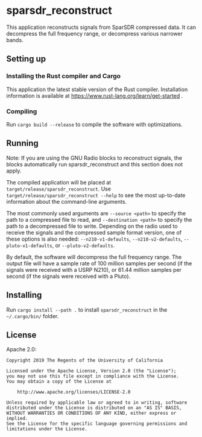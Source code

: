 # sparsdr_reconstruct

This application reconstructs signals from SparSDR compressed data. It can decompress the full frequency range,
or decompress various narrower bands.

## Setting up

### Installing the Rust compiler and Cargo

This application the latest stable version of the Rust compiler. Installation information is available at
<https://www.rust-lang.org/learn/get-started> .

### Compiling

Run `cargo build --release` to compile the software with optimizations.

## Running

Note: If you are using the GNU Radio blocks to reconstruct signals, the blocks automatically run sparsdr_reconstruct
and this section does not apply.

The compiled application will be placed at `target/release/sparsdr_reconstruct`. Use
`target/release/sparsdr_reconstruct --help` to see the most up-to-date information about the command-line arguments.

The most commonly used arguments are `--source <path>` to specify the path to a compressed file to read, and
`--destination <path>` to specify the path to a decompressed file to write. Depending on the radio used to receive the
signals and the compressed sample format version, one of these options is also needed: `--n210-v1-defaults`,
`--n210-v2-defaults`, `--pluto-v1-defaults`, or `--pluto-v2-defaults`.

By default, the software will decompress the full frequency range. The output file will have a sample rate of 100
million samples per second (if the signals were received with a USRP N210), or 61.44 million samples per second
(if the signals were received with a Pluto).

## Installing

Run `cargo install --path .` to install `sparsdr_reconstruct` in the `~/.cargo/bin/` folder.

## License

Apache 2.0:

    Copyright 2019 The Regents of the University of California

    Licensed under the Apache License, Version 2.0 (the "License");
    you may not use this file except in compliance with the License.
    You may obtain a copy of the License at

        http://www.apache.org/licenses/LICENSE-2.0

    Unless required by applicable law or agreed to in writing, software
    distributed under the License is distributed on an "AS IS" BASIS,
    WITHOUT WARRANTIES OR CONDITIONS OF ANY KIND, either express or implied.
    See the License for the specific language governing permissions and
    limitations under the License.
